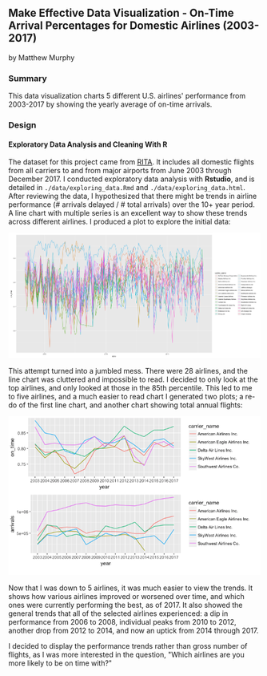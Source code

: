 ## Make Effective Data Visualization - On-Time Arrival Percentages for Domestic Airlines (2003-2017)
by Matthew Murphy

### Summary

This data visualization charts 5 different U.S. airlines' performance from 2003-2017 by showing the yearly average of on-time arrivals.

### Design

#### Exploratory Data Analysis and Cleaning With R

The dataset for this project came from [RITA](http://www.transtats.bts.gov/OT_Delay/ot_delaycause1.asp?display=download&pn=0&month=12&year=2017).  It includes all domestic flights from all carriers to and from major airports from June 2003 through December 2017.  I conducted exploratory data analysis with **Rstudio**, and is detailed in `./data/exploring_data.Rmd` and `./data/exploring_data.html`.  After reviewing the data, I hypothesized that there might be trends in airline performance (# arrivals delayed / # total arrivals) over the 10+ year period.  A line chart with multiple series is an excellent way to show these trends across different airlines.  I produced a plot to explore the initial data:

![Initial R Plot](./img/initial.png)

This attempt turned into a jumbled mess.  There were 28 airlines, and the line chart was cluttered and impossible to read.  I decided to only look at the top airlines, and only looked at those in the 85th percentile.  This led to me to five airlines, and a much easier to read chart  I generated two plots; a re-do of the first line chart, and another chart showing total annual flights:

![Do-over R Plot](./img/redo.png)

Now that I was down to 5 airlines, it was much easier to view the trends.  It shows how various airlines improved or worsened over time, and which ones were currently performing the best, as of 2017.  It also showed the general trends that all of the selected airlines experienced: a dip in performance from 2006 to 2008, individual peaks from 2010 to 2012, another drop from 2012 to 2014, and now an uptick from 2014 through 2017.

I decided to display the performance trends rather than gross number of flights, as I was more interested in the question, "Which airlines are you more likely to be on time with?"
